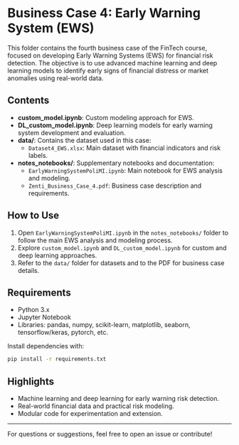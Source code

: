 # Business Case 4: Early Warning System (EWS)

This folder contains the fourth business case of the FinTech course, focused on developing Early Warning Systems (EWS) for financial risk detection. The objective is to use advanced machine learning and deep learning models to identify early signs of financial distress or market anomalies using real-world data.

## Contents

- **custom_model.ipynb**: Custom modeling approach for EWS.
- **DL_custom_model.ipynb**: Deep learning models for early warning system development and evaluation.
- **data/**: Contains the dataset used in this case:
  - `Dataset4_EWS.xlsx`: Main dataset with financial indicators and risk labels.
- **notes_notebooks/**: Supplementary notebooks and documentation:
  - `EarlyWarningSystemPoliMI.ipynb`: Main notebook for EWS analysis and modeling.
  - `Zenti_Business_Case_4.pdf`: Business case description and requirements.

## How to Use
1. Open `EarlyWarningSystemPoliMI.ipynb` in the `notes_notebooks/` folder to follow the main EWS analysis and modeling process.
2. Explore `custom_model.ipynb` and `DL_custom_model.ipynb` for custom and deep learning approaches.
3. Refer to the `data/` folder for datasets and to the PDF for business case details.

## Requirements
- Python 3.x
- Jupyter Notebook
- Libraries: pandas, numpy, scikit-learn, matplotlib, seaborn, tensorflow/keras, pytorch, etc.

Install dependencies with:
```bash
pip install -r requirements.txt
```

## Highlights
- Machine learning and deep learning for early warning risk detection.
- Real-world financial data and practical risk modeling.
- Modular code for experimentation and extension.

---

For questions or suggestions, feel free to open an issue or contribute!
